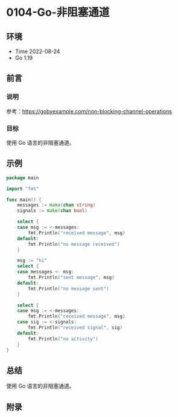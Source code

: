 # 0104-Go-非阻塞通道

## 环境

- Time 2022-08-24
- Go 1.19

## 前言

### 说明

参考：<https://gobyexample.com/non-blocking-channel-operations>

### 目标

使用 Go 语言的非阻塞通道。

## 示例

```go
package main

import "fmt"

func main() {
    messages := make(chan string)
    signals := make(chan bool)

    select {
    case msg := <-messages:
        fmt.Println("received message", msg)
    default:
        fmt.Println("no message received")
    }

    msg := "hi"
    select {
    case messages <- msg:
        fmt.Println("sent message", msg)
    default:
        fmt.Println("no message sent")
    }

    select {
    case msg := <-messages:
        fmt.Println("received message", msg)
    case sig := <-signals:
        fmt.Println("received signal", sig)
    default:
        fmt.Println("no activity")
    }
}
```

## 总结

使用 Go 语言的非阻塞通道。

## 附录
